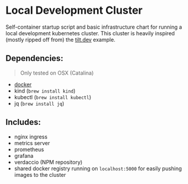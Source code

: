 # Local Development Cluster

Self-container startup script and basic infrastructure chart for running a local development kubernetes cluster. This cluster is heavily inspired (mostly ripped off from) the [tilt.dev](https://github.com/tilt-dev/kind-local) example.

## Dependencies:

> Only tested on OSX (Catalina)

- [docker](https://docs.docker.com/docker-for-mac/install/)
- kind (`brew install kind`)
- kubectl (`brew install kubectl`)
- jq (`brew install jq`)

## Includes:
- nginx ingress
- metrics server
- prometheus
- grafana
- verdaccio (NPM repository)
- shared docker registry running on `localhost:5000` for easily pushing images to the cluster
